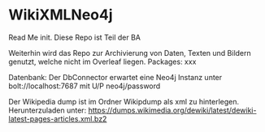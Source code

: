 # WikiXMLNeo4j
Read Me init.
Diese Repo ist Teil der BA

Weiterhin wird das Repo zur Archivierung von Daten, Texten und Bildern genutzt, welche nicht im Overleaf liegen.
Packages:
xxx

Datenbank:
Der DbConnector erwartet eine Neo4j Instanz unter bolt://localhost:7687 mit U/P neo4j/password


Der Wikipedia dump ist im Ordner Wikipdump als xml zu hinterlegen.
Herunterzuladen unter: https://dumps.wikimedia.org/dewiki/latest/dewiki-latest-pages-articles.xml.bz2
